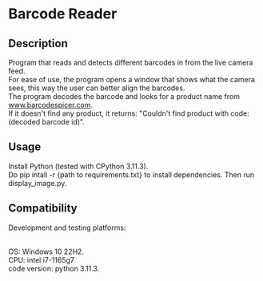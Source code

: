 # Barcode Reader

## Description
Program that reads and detects different barcodes in from the live camera feed. <br /> 
For ease of use, the program opens a window that shows what the camera sees, this way the user can better align the barcodes. <br /> 
The program decodes the barcode and looks for a product name from www.barcodespicer.com. <br /> 
If it doesn't find any product, it returns: "Couldn't find product with code: (decoded barcode id)".

## Usage
Install Python (tested with CPython 3.11.3). <br />
Do pip intall -r {path to requirements.txt} to install dependencies.
Then run display_image.py.

## Compatibility
Development and testing platforms: <br /> <br/>

OS: Windows 10  22H2. <br />
CPU: intel i7-1165g7 <br />
code version: python 3.11.3. <br />